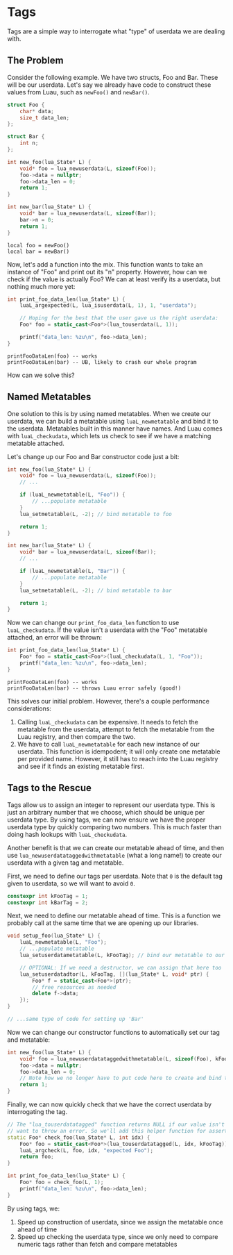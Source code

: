# Tags

Tags are a simple way to interrogate what "type" of userdata we are dealing with.

## The Problem

Consider the following example. We have two structs, Foo and Bar. These will be our userdata. Let's say we already have code to construct these values from Luau, such as `newFoo()` and `newBar()`.
```cpp title="Userdata structs"
struct Foo {
	char* data;
	size_t data_len;
};

struct Bar {
	int n;
};

int new_foo(lua_State* L) {
	void* foo = lua_newuserdata(L, sizeof(Foo));
	foo->data = nullptr;
	foo->data_len = 0;
	return 1;
}

int new_bar(lua_State* L) {
	void* bar = lua_newuserdata(L, sizeof(Bar));
	bar->n = 0;
	return 1;
}
```

```luau title="Creating userdata from Luau"
local foo = newFoo()
local bar = newBar()
```

Now, let's add a function into the mix. This function wants to take an instance of "Foo" and print out its "n" property. However, how can we check if the value is actually Foo? We can at least verify its a userdata, but nothing much more yet:
```cpp title="Print Foo Data Length"
int print_foo_data_len(lua_State* L) {
	luaL_argexpected(L, lua_isuserdata(L, 1), 1, "userdata");

	// Hoping for the best that the user gave us the right userdata:
	Foo* foo = static_cast<Foo*>(lua_touserdata(L, 1));

	printf("data_len: %zu\n", foo->data_len);
}
```

```luau title="Luau Usage"
printFooDataLen(foo) -- works
printFooDataLen(bar) -- UB, likely to crash our whole program
```

How can we solve this?

## Named Metatables

One solution to this is by using named metatables. When we create our userdata, we can build a metatable using `luaL_newmetatable` and bind it to the userdata. Metatables built in this manner have names. And Luau comes with `luaL_checkudata`, which lets us check to see if we have a matching metatable attached.

Let's change up our Foo and Bar constructor code just a bit:
```cpp title="Named Metatables"
int new_foo(lua_State* L) {
	void* foo = lua_newuserdata(L, sizeof(Foo));
	// ...

	if (luaL_newmetatable(L, "Foo")) {
		// ...populate metatable
	}
	lua_setmetatable(L, -2); // bind metatable to foo

	return 1;
}

int new_bar(lua_State* L) {
	void* bar = lua_newuserdata(L, sizeof(Bar));
	// ...

	if (luaL_newmetatable(L, "Bar")) {
		// ...populate metatable
	}
	lua_setmetatable(L, -2); // bind metatable to bar

	return 1;
}
```

Now we can change our `print_foo_data_len` function to use `luaL_checkudata`. If the value isn't a userdata with the "Foo" metatable attached, an error will be thrown:
```cpp
int print_foo_data_len(lua_State* L) {
	Foo* foo = static_cast<Foo*>(luaL_checkudata(L, 1, "Foo"));
	printf("data_len: %zu\n", foo->data_len);
}
```

```luau title="Luau Usage"
printFooDataLen(foo) -- works
printFooDataLen(bar) -- throws Luau error safely (good!)
```

This solves our initial problem. However, there's a couple performance considerations:

1. Calling `luaL_checkudata` can be expensive. It needs to fetch the metatable from the userdata, attempt to fetch the metatable from the Luau registry, and then compare the two.
2. We have to call `luaL_newmetatable` for each new instance of our userdata. This function is idempodent; it will only create one metatable per provided name. However, it still has to reach into the Luau registry and see if it finds an existing metatable first.

## Tags to the Rescue

Tags allow us to assign an integer to represent our userdata type. This is just an arbitrary number that we choose, which should be unique per userdata type. By using tags, we can now ensure we have the proper userdata type by quickly comparing two numbers. This is much faster than doing hash lookups with `luaL_checkudata`.

Another benefit is that we can create our metatable ahead of time, and then use `lua_newuserdatataggedwithmetatable` (what a long name!) to create our userdata with a given tag and metatable.

First, we need to define our tags per userdata. Note that `0` is the default tag given to userdata, so we will want to avoid `0`.
```cpp title="Tag Definitions"
constexpr int kFooTag = 1;
constexpr int kBarTag = 2;
```

Next, we need to define our metatable ahead of time. This is a function we probably call at the same time that we are opening up our libraries.
```cpp
void setup_foo(lua_State* L) {
	luaL_newmetatable(L, "Foo");
	// ...populate metatable
	lua_setuserdatametatable(L, kFooTag); // bind our metatable to our tag

	// OPTIONAL: If we need a destructor, we can assign that here too
	lua_setuserdatadtor(L, kFooTag, [](lua_State* L, void* ptr) {
		Foo* f = static_cast<Foo*>(ptr);
		// free resources as needed
		delete f->data;
	});
}

// ...same type of code for setting up 'Bar'
```

Now we can change our constructor functions to automatically set our tag and metatable:
```cpp
int new_foo(lua_State* L) {
	void* foo = lua_newuserdatataggedwithmetatable(L, sizeof(Foo), kFooTag);
	foo->data = nullptr;
	foo->data_len = 0;
	// Note how we no longer have to put code here to create and bind the metatable (it's already done!)
	return 1;
}
```

Finally, we can now quickly check that we have the correct userdata by interrogating the tag.

```cpp
// The "lua_touserdatatagged" function returns NULL if our value isn't correct. But we
// want to throw an error. So we'll add this helper function for asserting the userdata:
static Foo* check_foo(lua_State* L, int idx) {
	Foo* foo = static_cast<Foo*>(lua_touserdatatagged(L, idx, kFooTag));
	luaL_argcheck(L, foo, idx, "expected Foo");
	return foo;
}

int print_foo_data_len(lua_State* L) {
	Foo* foo = check_foo(L, 1);
	printf("data_len: %zu\n", foo->data_len);
}
```

By using tags, we:

1. Speed up construction of userdata, since we assign the metatable once ahead of time
2. Speed up checking the userdata type, since we only need to compare numeric tags rather than fetch and compare metatables
